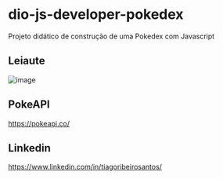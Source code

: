 # dio-js-developer-pokedex
Projeto didático de construção de uma Pokedex com Javascript

## Leiaute
![image](https://user-images.githubusercontent.com/2284408/197915630-d514391b-3b48-47ee-a52b-b10f9b0dc7df.png)


## PokeAPI
https://pokeapi.co/


## Linkedin

https://www.linkedin.com/in/tiagoribeirosantos/